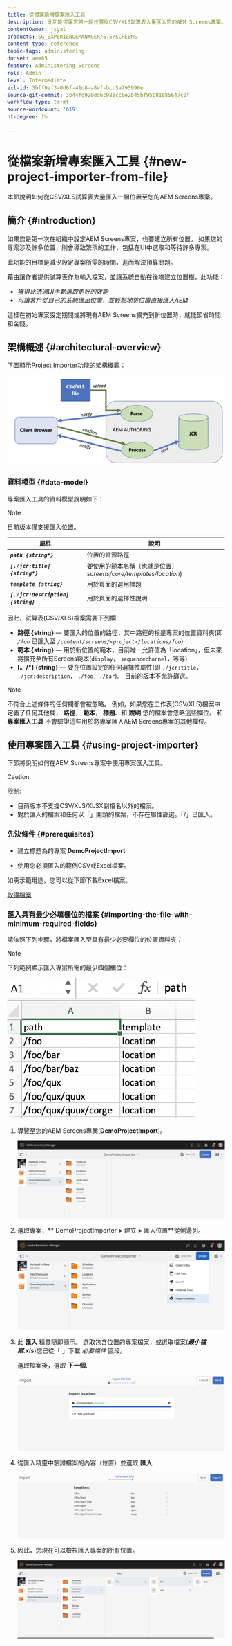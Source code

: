 ```yaml
---
title: 從檔案新增專案匯入工具
description: 此功能可讓您將一組位置從CSV/XLS試算表大量匯入您的AEM Screens專案。
contentOwner: jsyal
products: SG_EXPERIENCEMANAGER/6.5/SCREENS
content-type: reference
topic-tags: administering
docset: aem65
feature: Administering Screens
role: Admin
level: Intermediate
exl-id: 3bff9ef3-0d6f-41d8-a8ef-bcc5a795990e
source-git-commit: 3b44fd920dd6c98ecc0e2b45bf95b81685647c0f
workflow-type: tm+mt
source-wordcount: '619'
ht-degree: 1%

---
```


# 從檔案新增專案匯入工具 {#new-project-importer-from-file}

本節說明如何從CSV/XLS試算表大量匯入一組位置至您的AEM Screens專案。

## 簡介 {#introduction}

如果您是第一次在組織中設定AEM Screens專案，也要建立所有位置。 如果您的專案涉及許多位置，則會導致繁瑣的工作，包括在UI中選取和等待許多專案。

此功能的目標是減少設定專案所需的時間，進而解決預算問題。

藉由讓作者提供試算表作為輸入檔案，並讓系統自動在後端建立位置樹，此功能：

* *獲得比透過UI手動選取更好的效能*
* *可讓客戶從自己的系統匯出位置，並輕鬆地將位置直接匯入AEM*

這樣在初始專案設定期間或將現有AEM Screens擴充到新位置時，就能節省時間和金錢。

## 架構概述 {#architectural-overview}

下圖顯示Project Importer功能的架構概觀：

![screen_shot_2019-05-14at20618pm](assets/screen_shot_2019-05-14at20618pm.png)

### 資料模型 {#data-model}

專案匯入工具的資料模型說明如下：

>[!NOTE]
>
>目前版本僅支援匯入位置。

| **屬性** | **說明** |
|---|---|
| ***`path {string*}`*** | 位置的資源路徑 |
| ***`[./jcr:title] {string*}`*** | 要使用的範本名稱（也就是位置） *screens/core/templates/location*) |
| ***`template {string}`*** | 用於頁面的選用標題 |
| ***`[./jcr:description] {string}`*** | 用於頁面的選擇性說明 |

因此，試算表(CSV/XLS)檔案需要下列欄：

* **路徑 {string}**  — 要匯入的位置的路徑，其中路徑的根是專案的位置資料夾(即 *`/foo`* 已匯入至 *`/content/screens/<project>/locations/foo`*)
* **範本 {string}**  — 用於新位置的範本，目前唯一允許值為「location」，但未來將擴充至所有Screens範本(`display`， `sequencechannel`，等等)
* **[。/*] {string}**  — 要在位置設定的任何選擇性屬性(即 `./jcr:title`， `./jcr:description`， `./foo, ./bar`)。 目前的版本不允許篩選。

>[!NOTE]
>
>不符合上述條件的任何欄都會被忽略。 例如，如果您在工作表(CSV/XLS)檔案中定義了任何其他欄， **路徑**， **範本**， **標題**、和 **說明** 您的檔案會忽略這些欄位。 和 **專案匯入工具** 不會驗證這些用於將專案匯入AEM Screens專案的其他欄位。

## 使用專案匯入工具 {#using-project-importer}

下節將說明如何在AEM Screens專案中使用專案匯入工具。

>[!CAUTION]
>
>限制:
>
>* 目前版本不支援CSV/XLS/XLSX副檔名以外的檔案。
>* 對於匯入的檔案和任何以「」開頭的檔案，不存在屬性篩選。「/」已匯入。
>

### 先決條件 {#prerequisites}

* 建立標題為的專案 **DemoProjectImport**

* 使用您必須匯入的範例CSV或Excel檔案。

如需示範用途，您可以從下節下載Excel檔案。

[取得檔案](assets/minimal-file.xls)

### 匯入具有最少必填欄位的檔案 {#importing-the-file-with-minimum-required-fields}

請依照下列步驟，將檔案匯入至具有最少必要欄位的位置資料夾：

>[!NOTE]
>
>下列範例顯示匯入專案所需的最少四個欄位：

![screen_shot_2019-05-14at21523pm](assets/screen_shot_2019-05-14at21523pm.png)

1. 導覽至您的AEM Screens專案(**DemoProjectImport**)。

   ![screen_shot_2019-05-12at52651am](assets/screen_shot_2019-05-12at52651am.png)

1. 選取專案，** DemoProjectImporter **>** 建立 **>** 匯入位置**從側邊列。

   ![screen_shot_2019-05-12at52433am](assets/screen_shot_2019-05-12at52433am.png)

1. 此 **匯入** 精靈隨即顯示。 選取包含位置的專案檔案，或選取檔案(***最小檔案.xls***)您已從「 」下載 *必要條件* 區段。

   選取檔案後，選取 **下一個**.

   ![screen_shot_2019-05-15at113718am](assets/screen_shot_2019-05-15at113718am.png)

1. 從匯入精靈中驗證檔案的內容（位置）並選取 **匯入**.

   ![screen_shot_2019-05-12at53131am](assets/screen_shot_2019-05-12at53131am.png)

1. 因此，您現在可以檢視匯入專案的所有位置。

   ![screen_shot_2019-05-12at53450am](assets/screen_shot_2019-05-12at53450am.png)
